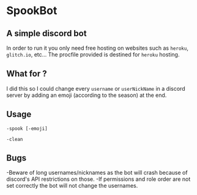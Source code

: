 # SpookBot


## A simple discord bot

In order to run it you only need free hosting on websites such as `heroku`, `glitch.io`, etc...
The procfile provided is destined for `heroku` hosting.

## What for ?

I did this so I could change every `username` or `userNickName` in a discord server by adding an emoji (according to the season) at the end.

## Usage
```
-spook [-emoji]

-clean
```


## Bugs

-Beware of long usernames/nicknames as the bot will crash because of discord's API restrictions on those.
-If permissions and role order are not set correctly the bot will not change the usernames.
